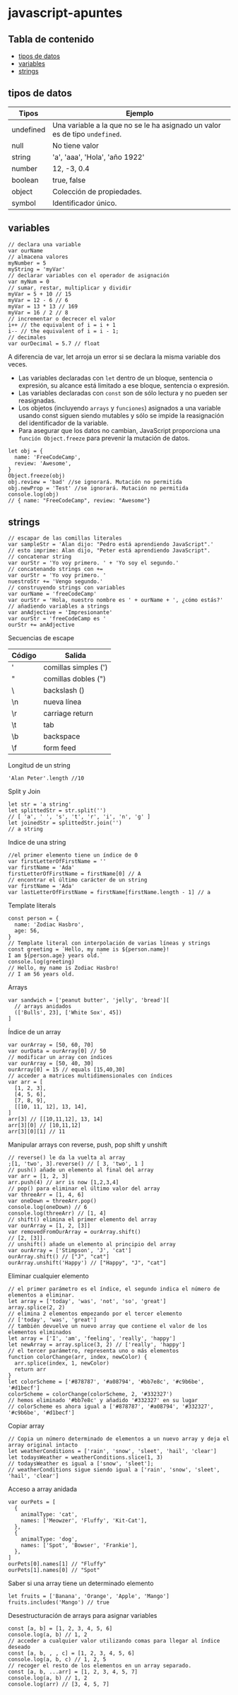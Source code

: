 # javascript-apuntes

## Tabla de contenido

- [tipos de datos](#tipos-de-datos)
- [variables](#variables)
- [strings](#strings)


## tipos de datos

| Tipos | Ejemplo |
| ----- | ---- |
| undefined | Una variable a la que no se le ha asignado un valor es de tipo `undefined`. |
| null | No tiene valor |
| string | 'a', 'aaa', 'Hola', 'año 1922' |
| number | 12, -3, 0.4 |
| boolean | true, false |
| object | Colección de propiedades. |
| symbol | Identificador único. |

## variables


```
// declara una variable
var ourName
// almacena valores
myNumber = 5
myString = 'myVar'
// declarar variables con el operador de asignación
var myNum = 0
// sumar, restar, multiplicar y dividir
myVar = 5 + 10 // 15
myVar = 12 - 6 // 6
myVar = 13 * 13 // 169
myVar = 16 / 2 // 8
// incrementar o decrecer el valor
i++ // the equivalent of i = i + 1
i-- // the equivalent of i = i - 1;
// decimales
var ourDecimal = 5.7 // float
```
A diferencia de var, let arroja un error si se declara la misma variable dos veces.

- Las variables declaradas con `let` dentro de un bloque, sentencia o expresión, su alcance está limitado a ese bloque, sentencia o expresión.
- Las variables declaradas con `const` son de sólo lectura y no pueden ser reasignadas.
- Los objetos (incluyendo `arrays` y `funciones`) asignados a una variable usando const siguen siendo mutables y sólo se impide la reasignación del identificador de la variable.
- Para asegurar que los datos no cambian, JavaScript proporciona una `función Object.freeze` para prevenir la mutación de datos.

```
let obj = {
  name: 'FreeCodeCamp',
  review: 'Awesome',
}
Object.freeze(obj)
obj.review = 'bad' //se ignorará. Mutación no permitida
obj.newProp = 'Test' //se ignorará. Mutación no permitida
console.log(obj)
// { name: "FreeCodeCamp", review: "Awesome"}
```

## strings

```
// escapar de las comillas literales
var sampleStr = 'Alan dijo: "Pedro está aprendiendo JavaScript".'
// esto imprime: Alan dijo, "Peter está aprendiendo JavaScript".
// concatenar string
var ourStr = 'Yo voy primero. ' + 'Yo soy el segundo.'
// concatenando strings con +=
var ourStr = 'Yo voy primero. '
nuestroStr += 'Vengo segundo.'
// construyendo strings con variables
var ourName = 'freeCodeCamp'
var ourStr = 'Hola, nuestro nombre es ' + ourName + ', ¿cómo estás?'
// añadiendo variables a strings
var anAdjective = 'Impresionante'
var ourStr = 'freeCodeCamp es '
ourStr += anAdjective
```

Secuencias de escape

| Código | Salida |
| ----- | ---- |
| \' | comillas simples (') |
| \" | comillas dobles (") |
| \\ | backslash (\) |
| \n | nueva línea |
| \r | carriage return |
| \t | tab |
| \b | backspace |
| \f | form feed |

Longitud de un string
```
'Alan Peter'.length //10
```

Split y Join
```
let str = 'a string'
let splittedStr = str.split('')
// [ 'a', ' ', 's', 't', 'r', 'i', 'n', 'g' ]
let joinedStr = splittedStr.join('')
// a string
```

Indice de una string
```
//el primer elemento tiene un índice de 0
var firstLetterOfFirstName = ''
var firstName = 'Ada'
firstLetterOfFirstName = firstName[0] // A
// encontrar el último carácter de un string
var firstName = 'Ada'
var lastLetterOfFirstName = firstName[firstName.length - 1] // a
```

Template literals
```
const person = {
  name: 'Zodiac Hasbro',
  age: 56,
}
// Template literal con interpolación de varias líneas y strings
const greeting = `Hello, my name is ${person.name}!
I am ${person.age} years old.`
console.log(greeting)
// Hello, my name is Zodiac Hasbro!
// I am 56 years old.
```

Arrays
```
var sandwich = ['peanut butter', 'jelly', 'bread'][
  // arrays anidados
  (['Bulls', 23], ['White Sox', 45])
]
```

Índice de un array
```
var ourArray = [50, 60, 70]
var ourData = ourArray[0] // 50
// modificar un array con índices
var ourArray = [50, 40, 30]
ourArray[0] = 15 // equals [15,40,30]
// acceder a matrices multidimensionales con índices
var arr = [
  [1, 2, 3],
  [4, 5, 6],
  [7, 8, 9],
  [[10, 11, 12], 13, 14],
]
arr[3] // [[10,11,12], 13, 14]
arr[3][0] // [10,11,12]
arr[3][0][1] // 11
```

Manipular arrays con reverse, push, pop shift y unshift
```
// reverse() le da la vuelta al array
;[1, 'two', 3].reverse() // [ 3, 'two', 1 ]
// push() añade un elemento al final del array
var arr = [1, 2, 3]
arr.push(4) // arr is now [1,2,3,4]
// pop() para eliminar el último valor del array
var threeArr = [1, 4, 6]
var oneDown = threeArr.pop()
console.log(oneDown) // 6
console.log(threeArr) // [1, 4]
// shift() elimina el primer elemento del array
var ourArray = [1, 2, [3]]
var removedFromOurArray = ourArray.shift()
// [2, [3]].
// unshift() añade un elemento al principio del array
var ourArray = ['Stimpson', 'J', 'cat']
ourArray.shift() // ["J", "cat"]
ourArray.unshift('Happy') // ["Happy", "J", "cat"]
```

Eliminar cualquier elemento
```
// el primer parámetro es el índice, el segundo indica el número de elementos a eliminar.
let array = ['today', 'was', 'not', 'so', 'great']
array.splice(2, 2)
// elimina 2 elementos empezando por el tercer elemento
// ['today', 'was', 'great']
// también devuelve un nuevo array que contiene el valor de los elementos eliminados
let array = ['I', 'am', 'feeling', 'really', 'happy']
let newArray = array.splice(3, 2) // ['really', 'happy']
// el tercer parámetro, representa uno o más elementos
function colorChange(arr, index, newColor) {
  arr.splice(index, 1, newColor)
  return arr
}
let colorScheme = ['#878787', '#a08794', '#bb7e8c', '#c9b6be', '#d1becf']
colorScheme = colorChange(colorScheme, 2, '#332327')
// hemos eliminado '#bb7e8c' y añadido '#332327' en su lugar
// colorScheme es ahora igual a ['#878787', '#a08794', '#332327', '#c9b6be', '#d1becf']
```

Copiar array
```
// Copia un número determinado de elementos a un nuevo array y deja el array original intacto
let weatherConditions = ['rain', 'snow', 'sleet', 'hail', 'clear']
let todaysWeather = weatherConditions.slice(1, 3)
// todaysWeather es igual a ['snow', 'sleet'];
// weatherConditions sigue siendo igual a ['rain', 'snow', 'sleet', 'hail', 'clear']
```

Acceso a array anidada
```
var ourPets = [
  {
    animalType: 'cat',
    names: ['Meowzer', 'Fluffy', 'Kit-Cat'],
  },
  {
    animalType: 'dog',
    names: ['Spot', 'Bowser', 'Frankie'],
  },
]
ourPets[0].names[1] // "Fluffy"
ourPets[1].names[0] // "Spot"
```

Saber si una array tiene un determinado elemento
```
let fruits = ['Banana', 'Orange', 'Apple', 'Mango']
fruits.includes('Mango') // true
```

Desestructuración de arrays para asignar variables
```
const [a, b] = [1, 2, 3, 4, 5, 6]
console.log(a, b) // 1, 2
// acceder a cualquier valor utilizando comas para llegar al índice deseado
const [a, b, , , c] = [1, 2, 3, 4, 5, 6]
console.log(a, b, c) // 1, 2, 5
// recoger el resto de los elementos en un array separado.
const [a, b, ...arr] = [1, 2, 3, 4, 5, 7]
console.log(a, b) // 1, 2
console.log(arr) // [3, 4, 5, 7]
```
